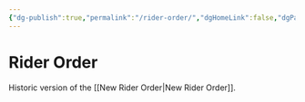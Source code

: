 ```yaml
---
{"dg-publish":true,"permalink":"/rider-order/","dgHomeLink":false,"dgPassFrontmatter":false}
---
```


# Rider Order
Historic version of the [[New Rider Order|New Rider Order]].